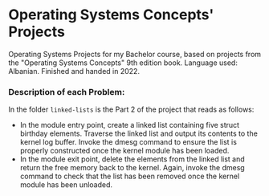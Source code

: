 # Operating Systems Concepts' Projects
Operating Systems Projects for my Bachelor course, based on projects from the "Operating Systems Concepts" 9th edition book. Language used: Albanian. Finished and handed in 2022.

### Description of each Problem:
In the folder `linked-lists` is the Part 2 of the project that reads as follows:
* In the module entry point, create a linked list containing five struct birthday elements. Traverse the linked list   and output its contents to the kernel log buffer. Invoke the dmesg command to ensure the list is properly constructed once the kernel module has been loaded.
* In the module exit point, delete the elements from the linked   list and return the free memory back to the kernel. Again, invoke the dmesg command to check that the list has been removed once the kernel module has been unloaded.
